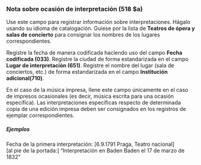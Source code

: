 ### Nota sobre ocasión de interpretación (518 $a)

Use este campo para registrar información sobre interpretaciones. Hágalo usando su idioma de catalogación. Guíese por la lista de **Teatros de ópera y salas de concierto** para consignar los nombres de los lugares correspondientes.

Registre la fecha de manera codificada haciendo uso del campo **Fecha codificada (033)**. Registre la ciudad de forma estandarizada en el campo **Lugar de interpretación (651)**. Registre el nombre del lugar (sala de conciertos, etc.) de forma estandarizada en el campo **Institución adicional(710)**.

En el caso de la música impresa, llene este campo únicamente en el caso de impresos ocasionales (es decir, música escrita para una ocasión específica). Las interpretaciones específicas respecto de determinada copia de una edición impresa deben ser consignados en los registros de ejemplar correspondientes.

##### Ejemplos  
Fecha de la primera interpretación: [6.9.1791 Praga, Teatro nacional]  
[al pie de la portada:] “Interpretación en Baden Baden el 17 de marzo de 1832”